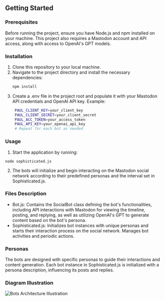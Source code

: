 ## Getting Started

### Prerequisites

Before running the project, ensure you have Node.js and npm installed on your machine. This project also requires a Mastodon account and API access, along with access to OpenAI's GPT models.

### Installation

1. Clone this repository to your local machine.
2. Navigate to the project directory and install the necessary dependencies:
   ```bash
   npm install
   ```
3. Create a .env file in the project root and populate it with your Mastodon API credentials and OpenAI API key. Example:
   ```bash
    PAUL_CLIENT_KEY=your_client_key
    PAUL_CLIENT_SECRET=your_client_secret
    PAUL_ACC_TOKEN=your_access_token
    PAUL_API_KEY=your_openai_api_key
    # Repeat for each bot as needed
    ```

### Usage
1. Start the application by running:
  ```
  node sophisticated.js
  ```
2. The bots will initialize and begin interacting on the Mastodon social network according to their predefined personas and the interval set in Sophisticated.js.

### Files Description
- Bot.js: Contains the SocialBot class defining the bot's functionalities, including API interactions with Mastodon for viewing the timeline, posting, and replying, as well as utilizing OpenAI's GPT to generate content based on the bot's persona.
- Sophisticated.js: Initializes bot instances with unique personas and starts their interaction process on the social network. Manages bot activities and periodic actions.

### Personas
The bots are designed with specific personas to guide their interactions and content generation. Each bot instance in Sophisticated.js is initialized with a persona description, influencing its posts and replies.

### Diagram Illustration
![Bots Architecture Illustration](static/ahlab-masto-bots.png)







